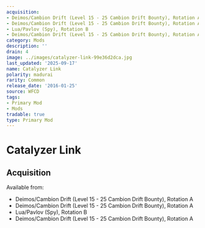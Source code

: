 ```yaml
---
acquisition:
- Deimos/Cambion Drift (Level 15 - 25 Cambion Drift Bounty), Rotation A
- Deimos/Cambion Drift (Level 15 - 25 Cambion Drift Bounty), Rotation A
- Lua/Pavlov (Spy), Rotation B
- Deimos/Cambion Drift (Level 15 - 25 Cambion Drift Bounty), Rotation A
category: Mods
description: ''
drain: 4
image: ../images/catalyzer-link-99e36d2dca.jpg
last_updated: '2025-09-17'
name: Catalyzer Link
polarity: madurai
rarity: Common
release_date: '2016-01-25'
source: WFCD
tags:
- Primary Mod
- Mods
tradable: true
type: Primary Mod
---
```


# Catalyzer Link

## Acquisition

Available from:
- Deimos/Cambion Drift (Level 15 - 25 Cambion Drift Bounty), Rotation A
- Deimos/Cambion Drift (Level 15 - 25 Cambion Drift Bounty), Rotation A
- Lua/Pavlov (Spy), Rotation B
- Deimos/Cambion Drift (Level 15 - 25 Cambion Drift Bounty), Rotation A

